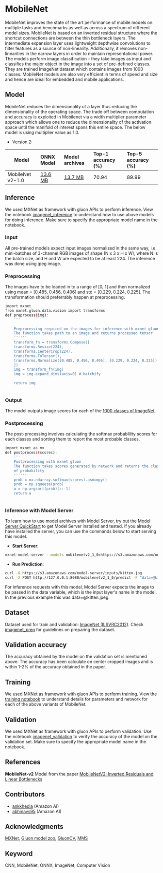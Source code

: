 # MobileNet
MobileNet improves the state of the art performance of mobile models on multiple tasks and benchmarks as well as across a spectrum of different model sizes. MobileNet is based on an inverted residual structure where the shortcut connections are between the thin bottleneck layers. The intermediate expansion layer uses lightweight depthwise convolutions to filter features as a source of non-linearity. Additionally,  it removes non-linearities in the narrow layers in order to maintain representational power. The models perform image classification - they take images as input and classifies the major object in the image into a set of pre-defined classes. They are trained ImageNet dataset which contains images from 1000 classes. MobileNet models are also very efficient in terms of speed and size and hence are ideal for embedded and mobile applications.

## Model
MobileNet reduces the dimensionality of a layer thus reducing the dimensionality of the operating space. The  trade off between computation and accuracy is exploited in Mobilenet via a width multiplier parameter approach which allows one to reduce the dimensionality of the activation space until the manifold of interest spans this entire space.
The below model is using multiplier value as 1.0.
* Version 2:

 |Model        |ONNX Model  | Model archives|Top-1 accuracy (%)|Top-5 accuracy (%)|
|-------------|:--------------|:--------------|:--------------|:--------------|
|MobileNet v2-1.0|    [13.6 MB](https://s3.amazonaws.com/onnx-model-zoo/mobilenet/mobilenetv2-1.0/mobilenetv2-1.0.onnx)    |  [13.7 MB](https://s3.amazonaws.com/onnx-model-zoo/mobilenet/mobilenetv2-1.0/mobilenetv2-1.0.model)     | 70.94    |     89.99           |
<!--
|MobileNet v2-0.5|    [13.6 MB](https://s3.amazonaws.com/onnx-model-zoo/mobilenet/mobilenetv2-0.5/mobilenetv2-0.5.onnx)    |  [13.7 MB](https://s3.amazonaws.com/onnx-model-zoo/mobilenet/mobilenetv2-0.5/mobilenetv2-0.5.model)     |          |             |
-->

## Inference
We used MXNet as framework with gluon APIs to perform inference. View the notebook [imagenet_inference](../imagenet_inference.ipynb) to understand how to use above models for doing inference. Make sure to specify the appropriate model name in the notebook.

### Input 
All pre-trained models expect input images normalized in the same way, i.e. mini-batches of 3-channel RGB images of shape (N x 3 x H x W), where N is the batch size, and H and W are expected to be at least 224.
The inference was done using jpeg image.

### Preprocessing
The images have to be loaded in to a range of [0, 1] and then normalized using mean = [0.485, 0.456, 0.406] and std = [0.229, 0.224, 0.225]. The transformation should preferrably happen at preprocessing.

```bash
import mxnet
from mxnet.gluon.data.vision import transforms
def preprocess(img):   
    '''
    
    Preprocessing required on the images for inference with mxnet gluon
    The function takes path to an image and returns processed tensor
    ''''''
    transform_fn = transforms.Compose([
    transforms.Resize(224),
    transforms.CenterCrop(224),
    transforms.ToTensor(),
    transforms.Normalize([0.485, 0.456, 0.406], [0.229, 0.224, 0.225])
    ])
    img = transform_fn(img)
    img = img.expand_dims(axis=0) # batchify
    
    return img
    
 ```
 

### Output
The model outputs image scores for each of the [1000 classes of ImageNet](../synset.txt).

### Postprocessing
The post-processing involves calculating the softmax probablility scores for each classes and sorting them to report the most probable classes.

```bash
import mxnet as mx
def postprocess(scores): 
    '''
    Postprocessing with mxnet gluon
    The function takes scores generated by network and returns the class IDs in decreasing order
    of probability
    ''''''
    prob = mx.ndarray.softmax(scores).asnumpy()
    prob = np.squeeze(prob)
    a = np.argsort(prob)[::-1]
    return a
    
 ```
 
### Inference with Model Server
To learn how to use model archives with Model Server, try out the [Model Server QuickStart](https://github.com/awslabs/mxnet-model-server/blob/master/README.md#quick-start) to get Model Server installed and tested. If you already have installed the server, you can use the commands below to start serving this model.
* **Start Server**:
```bash
mxnet-model-server --models mobilenetv2_1_0=https://s3.amazonaws.com/onnx-model-zoo/mobilenet/mobilenetv2-1.0/mobilenetv2-1.0.model
```

* **Run Prediction**:
```bash
curl -O https://s3.amazonaws.com/model-server/inputs/kitten.jpg
curl -X POST http://127.0.0.1:8080/mobilenetv2_1_0/predict -F "data=@kitten.jpeg"
```
For inference requests with this model, Model Server expects the image to be passed in the data variable, which is the input layer's name in the model. In the previous example this was data=@kitten.jpeg.

## Dataset
Dataset used for train and validation: [ImageNet (ILSVRC2012)](http://www.image-net.org/challenges/LSVRC/2012/). Check [imagenet_prep](../imagenet_prep.md) for guidelines on preparing the dataset.


## Validation accuracy
The accuracy obtained by the model on the validation set is mentioned above. The accuracy has been calculate on center cropped images and is within 1-2% of the accuracy obtained in the paper.
<!--* Version 1:

 |Model        |Top-1 accuracy (%)|Top-5 accuracy (%)|
|-------------|:--------------|:--------------|
|MobileNet v2-1.0|     70.94    |     89.99           |
|MobileNet v2-0.5|              |             |

-->


## Training
We used MXNet as framework with gluon APIs to perform training. View the [training notebook](train_mobilenet.ipynb) to understand details for parameters and network for each of the above variants of MobileNet.

## Validation
We used MXNet as framework with gluon APIs to perform validation. Use the notebook [imagenet_validation](../imagenet_validation.ipynb) to verify the accuracy of the model on the validation set. Make sure to specify the appropriate model name in the notebook.


## References
**MobileNet-v2**
Model from the paper [MobileNetV2: Inverted Residuals and Linear Bottlenecks](https://arxiv.org/abs/1801.04381)

## Contributors
* [ankkhedia](https://github.com/ankkhedia) (Amazon AI)
* [abhinavs95](https://github.com/abhinavs95) (Amazon AI)

## Acknowledgments
[MXNet](http://mxnet.incubator.apache.org), [Gluon model zoo](https://mxnet.incubator.apache.org/api/python/gluon/model_zoo.html), [GluonCV](https://gluon-cv.mxnet.io), [MMS](https://github.com/awslabs/mxnet-model-server)

## Keyword
CNN, MobileNet, ONNX, ImageNet, Computer Vision 

